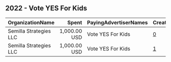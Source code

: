 ## 2022 - Vote YES For Kids 
|OrganizationName|Spent|PayingAdvertiserNames|CreativeUrls|Impressions|Genders|AgeBrackets|CountryCodes|BillingAddresses|CandidateBallotInformation|
|:---|---:|:---|:---|---:|:---|:---|:---|:---|:---|
|Semilla Strategies LLC|1,000.00 USD|Vote YES For Kids|[0](https://www.snap.com/political-ads/asset/71cc2d0d1785ec41e5854163a31ae55c70506be35f010902af688572a297725f?mediaType=mp4)|109,787||18-49|united states|"737 Georgia St SE,Albuquerque,87108,US"|New Mexico Constitutional Amendment 1|
|Semilla Strategies LLC|1,000.00 USD|Vote YES For Kids|[1](https://www.snap.com/political-ads/asset/569b89637cfead822fe6896098ef79c457d6282d5512838bec31afa0459b6021?mediaType=mp4)|42,910||18-49|united states|"737 Georgia St SE,Albuquerque,87108,US"|New Mexico Constitutional Amendment 1|
